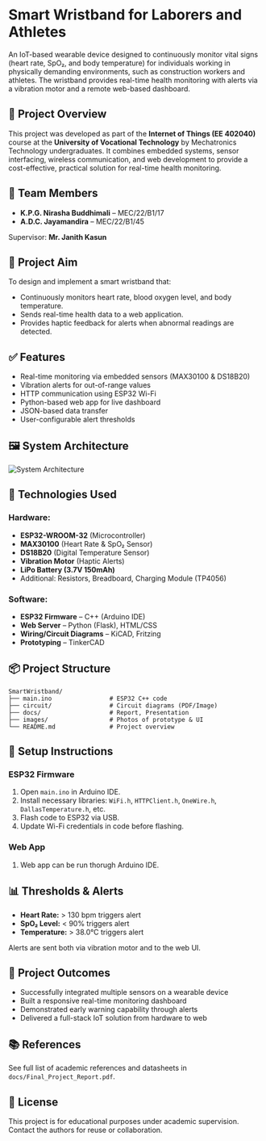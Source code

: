 
# Smart Wristband for Laborers and Athletes

An IoT-based wearable device designed to continuously monitor vital signs (heart rate, SpO₂, and body temperature) for individuals working in physically demanding environments, such as construction workers and athletes. The wristband provides real-time health monitoring with alerts via a vibration motor and a remote web-based dashboard.

## 📌 Project Overview

This project was developed as part of the **Internet of Things (EE 402040)** course at the **University of Vocational Technology** by Mechatronics Technology undergraduates. It combines embedded systems, sensor interfacing, wireless communication, and web development to provide a cost-effective, practical solution for real-time health monitoring.

## 👥 Team Members

- **K.P.G. Nirasha Buddhimali** – MEC/22/B1/17  
- **A.D.C. Jayamandira** – MEC/22/B1/45

Supervisor: **Mr. Janith Kasun**

## 🎯 Project Aim

To design and implement a smart wristband that:
- Continuously monitors heart rate, blood oxygen level, and body temperature.
- Sends real-time health data to a web application.
- Provides haptic feedback for alerts when abnormal readings are detected.

## ✅ Features

- Real-time monitoring via embedded sensors (MAX30100 & DS18B20)
- Vibration alerts for out-of-range values
- HTTP communication using ESP32 Wi-Fi
- Python-based web app for live dashboard
- JSON-based data transfer
- User-configurable alert thresholds

## 🖼️ System Architecture

![System Architecture](path-to-system-architecture-image)

## 🧰 Technologies Used

### Hardware:
- **ESP32-WROOM-32** (Microcontroller)
- **MAX30100** (Heart Rate & SpO₂ Sensor)
- **DS18B20** (Digital Temperature Sensor)
- **Vibration Motor** (Haptic Alerts)
- **LiPo Battery (3.7V 150mAh)**
- Additional: Resistors, Breadboard, Charging Module (TP4056)

### Software:
- **ESP32 Firmware** – C++ (Arduino IDE)
- **Web Server** – Python (Flask), HTML/CSS
- **Wiring/Circuit Diagrams** – KiCAD, Fritzing
- **Prototyping** – TinkerCAD

## 📦 Project Structure

```
SmartWristband/
├── main.ino                # ESP32 C++ code
├── circuit/                # Circuit diagrams (PDF/Image)
├── docs/                   # Report, Presentation 
├── images/                 # Photos of prototype & UI
└── README.md               # Project overview
```

## 🔧 Setup Instructions

### ESP32 Firmware
1. Open `main.ino` in Arduino IDE.
2. Install necessary libraries: `WiFi.h`, `HTTPClient.h`, `OneWire.h`, `DallasTemperature.h`, etc.
3. Flash code to ESP32 via USB.
4. Update Wi-Fi credentials in code before flashing.

### Web App
1. Web app can be run thorugh Arduino IDE.

## 📊 Thresholds & Alerts

- **Heart Rate:** > 130 bpm triggers alert
- **SpO₂ Level:** < 90% triggers alert
- **Temperature:** > 38.0°C triggers alert

Alerts are sent both via vibration motor and to the web UI.

## 🧪 Project Outcomes

- Successfully integrated multiple sensors on a wearable device
- Built a responsive real-time monitoring dashboard
- Demonstrated early warning capability through alerts
- Delivered a full-stack IoT solution from hardware to web

## 📚 References

See full list of academic references and datasheets in `docs/Final_Project_Report.pdf`.

## 📄 License

This project is for educational purposes under academic supervision. Contact the authors for reuse or collaboration.
